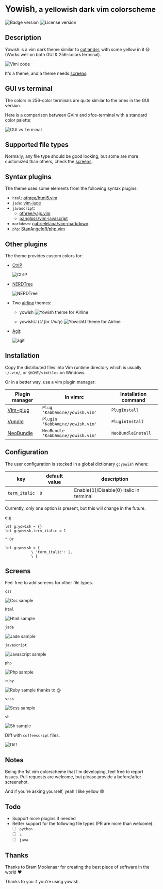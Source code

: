 # Yowish<small>, a yellowish dark vim colorscheme</small>

![Badge version](https://img.shields.io/badge/version-0.6.4-blue.svg?style=flat-square "Badge for version")
![License version](https://img.shields.io/badge/license-public-blue.svg?style=flat-square "Badge for license")

## Description

Yowish is a vim dark theme similar to [outlander](https://atom.io/themes/outlander-syntax), with some yellow in it :smiley: (Works well on both GUI & 256-colors terminal).

![Viml code](.img/viml.png "A vimscript sample")

It's a theme, and a theme needs [screens](#screens).

## GUI vs terminal

The colors in 256-color terminals are quite similar to the ones in the GUI version.

Here is a comparison between GVim and xfce-terminal with a standard color palette:

![GUI vs Terminal](.img/term-vs-gui.png "GVim vs xfce-terminal screenshots")

## Supported file types

Normally, any file type should be good looking, but some are more customized than others, check the [screens](#screens).

## Syntax plugins

The theme uses some elements from the following syntax plugins:

* `html`: [othree/html5.vim](https://github.com/othree/html5.vim)
* `jade`: [vim-jade](https://github.com/digitaltoad/vim-jade)
* `javascript`:
  - [othree/yajs.vim](https://github.com/othree/yajs.vim)
  - [pangloss/vim-javascript](https://github.com/pangloss/vim-javascript)
* `markdown`: [gabrielelana/vim-markdown](https://github.com/gabrielelana/vim-markdown)
* `php`: [StanAngeloff/php.vim](https://github.com/StanAngeloff/php.vim)

## Other plugins

The theme provides custom colors for:

* [CtrlP](https://github.com/ctrlpvim/ctrlp.vim)

  ![CtrlP](.img/ctrlp.jpg "CtrlP")

* [NERDTree](https://github.com/scrooloose/nerdtree)

  ![NERDTree](.img/nerdtree.jpg "NERDTree")

* Two [airline](https://github.com/bling/vim-airline) themes:

  * yowish
  ![Yowish theme for Airline](.img/airline.jpg "Different vim modes in airline with yowish")

  * yowishU (*U for Unity*)
  ![YowishU theme for Airline](.img/airline-yowishU.jpg "Different vim modes in airline with yowishU")

* [Agit](http://github.com/cohama/agit.vim):

  ![agit](.img/agit.jpg "Agit")

## Installation

Copy the distributed files into Vim runtime directory which is usually `~/.vim/`, or `$HOME/vimfiles` on Windows.

Or in a better way, use a vim plugin manager:

| Plugin manager                                         | In vimrc                         | Installation command |
|--------------------------------------------------------|----------------------------------|----------------------|
| [Vim-plug](https://github.com/junegunn/vim-plug)       | `Plug 'KabbAmine/yowish.vim'`      | `PlugInstall`          |
| [Vundle](https://github.com/gmarik/Vundle.vim)         | `Plugin 'KabbAmine/yowish.vim'`    | `PluginInstall`        |
| [NeoBundle](https://github.com/Shougo/neobundle.vim)   | `NeoBundle 'KabbAmine/yowish.vim'` | `NeoBundleInstall`     |

## Configuration

The user configuration is stocked in a global dictionary `g:yowish` where:

| key                       | default value             | description                             |
| ------------------------- | ------------------------- | --------------------------------        |
| `term_italic`             | `0`                       | Enable(1)/Disable(0) italic in terminal |

Currently, only one option is present, but this will change in the future.

e.g

```vim
let g:yowish = {}
let g:yowish.term_italic = 1

" Or

let g:yowish = {
			\ 'term_italic': 1,
			\ }
```

## Screens <a id="screens"></a>

Feel free to add screens for other file types.

`css`

![Css sample](.img/css.jpg)

`html`

![Html sample](.img/html.jpg)

`jade`

![Jade sample](.img/jade.jpg)

`javascript`

![Javascript sample](https://cloud.githubusercontent.com/assets/5658084/10515974/a5aafeac-735e-11e5-94e2-a7b82c5cbf10.png)

`php`

![Php sample](.img/php.jpg)

`ruby`

![Ruby sample thanks to @](https://cloud.githubusercontent.com/assets/5658084/10513493/a101f53a-7350-11e5-9abb-1e014a8c294f.png)

`scss`

![Scss sample](.img/scss.jpg)

`sh`

![Sh sample](.img/sh.jpg)

Diff with `coffeescript` files.

![Diff](.img/diff.jpg "Vim diff with coffeescript")

## Notes

Being the 1st vim colorscheme that I'm developing, feel free to report issues.
Pull requests are welcome, but please provide a before/after screenshot.

And if you're asking yourself, yeah I like yellow :smile:

## Todo

- Support more plugins if needed
- Better support for the following file types (PR are more than welcome):
  - [ ] `python`
  - [ ] `c`
  - [ ] `java`

## Thanks

Thanks to Bram Moolenaar for creating the best piece of software in the world :heart:

Thanks to you if you're using yowish.
